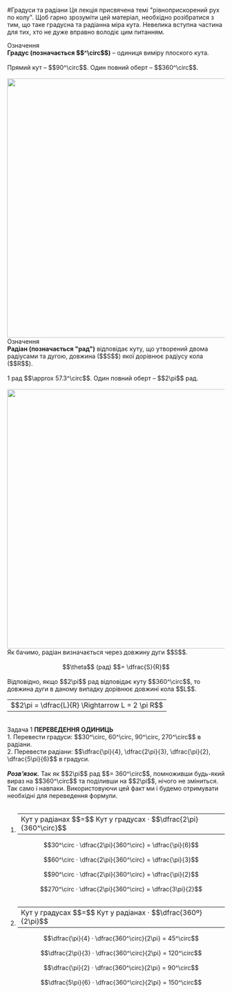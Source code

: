 #Градуси та радiани
Ця лекцiя присвячена темi "рiвноприскорений рух по колу". Щоб гарно зрозумiти цей матерiал, необхiдно розiбратися з тим, що таке градусна та радiанна мiра кута. Невелика вступна частина для тих, хто не дуже вправно володiє цим питанням.

<div class="eoz-wrap">
<span class="eoz">Означення</span>
<div class="eoz-text">
<b>Градус (позначається $$^\circ$$)</b> – одиниця вимiру плоского кута.<br/>
<br/>
Прямий кут – $$90^\circ$$. Один повний оберт – $$360^\circ$$.
</div>
</div>
<br>

<img class="image" width="600"  src="https://rawgit.com/chudaol/ed-era-book-physics/master/images/chapter_3/8.png">
<br>
<div class="eoz-wrap">
<span class="eoz">Означення</span>
<div class="eoz-text">
<b>Радiан (позначається "рад")</b> вiдповiдає куту, що утворений двома радiусами та дугою, довжина ($$S$$) якої дорiвнює радiусу кола ($$R$$).<br>
<br>
1 рад $$\approx 57.3^\circ$$. Один повний оберт – $$2\pi$$ рад.
</div>
</div>
<br>

<img class="image" width="600"  src="https://rawgit.com/chudaol/ed-era-book-physics/master/images/chapter_3/9.png" />
<br>
<div class="p3">Як бачимо, радiан визначається через довжину дуги $$S$$.</div>
<br>
<div align="center">$$\theta$$ (рад) $$= \dfrac{S}{R}$$</div>
<br>
<div class="space">Вiдповiдно, якщо $$2\pi$$ рад вiдповiдає куту $$360^\circ$$, то довжина дуги в даному випадку дорiвнює довжинi кола $$L$$.</div>
<div class="centered-table-wrapper">
<table class="centered-table">
<tr class="eq">
<td class="eq">
<p1>$$2\pi = \dfrac{L}{R} \Rightarrow L = 2 \pi R$$</p1>
</td>
</tr>
</table></div>
<br>

<div class="task-wrap">
<span class="task">Задача 1</span> <b>ПЕРЕВЕДЕННЯ ОДИНИЦЬ</b>
<div class="task-text">
1. Перевести градуси: $$30^\circ, 60^\circ, 90^\circ, 270^\circ$$ в радiани.<br>
2. Перевести радiани: $$\dfrac{\pi}{4}, \dfrac{2\pi}{3}, \dfrac{\pi}{2}, \dfrac{5\pi}{6}$$ в градуси.

<br>
<br>
<i><b>Розв’язок.</b></i>  Так як $$2\pi$$ рад $$= 360^\circ$$, помноживши будь-який вираз на $$360^\circ$$ та подiливши на $$2\pi$$, нiчого не змiниться. Так само i навпаки. Використовуючи цей факт ми i будемо отримувати необхiднi для переведення формули.
<br>
<br>
<ol>
<b><li></b>
<div class="centered-table-wrapper">
<table class="centered-table">
<tr class="eq">
<td class="eq">
<p1>Кут у радiанах $$=$$ Кут у градусах · $$\dfrac{2\pi}{360^\circ}$$</p1>
</td>
</tr>
</table></div>
<div align="center">$$30^\circ · \dfrac{2\pi}{360^\circ} = \dfrac{\pi}{6}$$</div><br>
<div align="center">$$60^\circ · \dfrac{2\pi}{360^\circ} = \dfrac{\pi}{3}$$</div><br>
<div align="center">$$90^\circ · \dfrac{2\pi}{360^\circ} = \dfrac{\pi}{2}$$</div><br>
<div align="center">$$270^\circ · \dfrac{2\pi}{360^\circ} = \dfrac{3\pi}{2}$$</div><br>
</li>
<b><li></b>
<div class="centered-table-wrapper">
<table class="centered-table">
<tr class="eq">
<td class="eq">
<p1>Кут у градусах $$=$$ Кут у радiанах · $$\dfrac{360º}{2\pi}$$</p1>
</td>
</tr>
</table></div>
<div align="center">$$\dfrac{\pi}{4} · \dfrac{360^\circ}{2\pi} = 45^\circ$$</div><br>
<div align="center">$$\dfrac{2\pi}{3} · \dfrac{360^\circ}{2\pi} = 120^\circ$$</div><br>
<div align="center">$$\dfrac{\pi}{2} · \dfrac{360^\circ}{2\pi} = 90^\circ$$</div><br>
<div align="center">$$\dfrac{5\pi}{6} · \dfrac{360^\circ}{2\pi} = 150^\circ$$</div><br>
</li>
</div>
</div>
